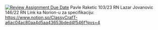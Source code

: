 [![Review Assignment Due Date](https://classroom.github.com/assets/deadline-readme-button-24ddc0f5d75046c5622901739e7c5dd533143b0c8e959d652212380cedb1ea36.svg)](https://classroom.github.com/a/-0SayETg)
Pavle Raketic 103/23 RN
Lazar Jovanovic 146/22 RN
Link ka Norion-u za specifikaciju: https://www.notion.so/ClassyCrafT-a6ac04ac80aa4d5aa43653bded4f546f?pvs=4
